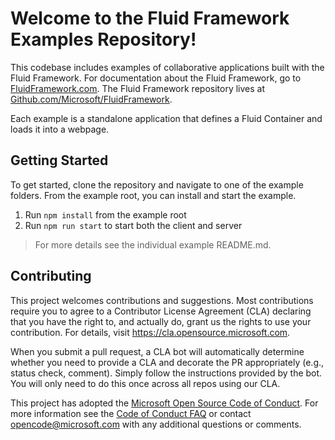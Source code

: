 # Welcome to the Fluid Framework Examples Repository!

This codebase includes examples of collaborative applications built with the Fluid Framework. For documentation about the Fluid Framework, go to [FluidFramework.com](https://fluidframework.com/). The Fluid Framework repository lives at [Github.com/Microsoft/FluidFramework](https://github.com/microsoft/fluidframework).

Each example is a standalone application that defines a Fluid Container and loads it into a webpage.

## Getting Started

To get started, clone the repository and navigate to one of the example folders. From the example root, you can install and start the example.

1. Run `npm install` from the example root
2. Run `npm run start` to start both the client and server

> For more details see the individual example README.md.

## Contributing

This project welcomes contributions and suggestions.  Most contributions require you to agree to a
Contributor License Agreement (CLA) declaring that you have the right to, and actually do, grant us
the rights to use your contribution. For details, visit https://cla.opensource.microsoft.com.

When you submit a pull request, a CLA bot will automatically determine whether you need to provide
a CLA and decorate the PR appropriately (e.g., status check, comment). Simply follow the instructions
provided by the bot. You will only need to do this once across all repos using our CLA.

This project has adopted the [Microsoft Open Source Code of Conduct](https://opensource.microsoft.com/codeofconduct/).
For more information see the [Code of Conduct FAQ](https://opensource.microsoft.com/codeofconduct/faq/) or
contact [opencode@microsoft.com](mailto:opencode@microsoft.com) with any additional questions or comments.
